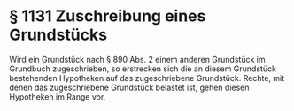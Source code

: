 # § 1131 Zuschreibung eines Grundstücks
Wird ein Grundstück nach § 890 Abs. 2 einem anderen Grundstück im Grundbuch zugeschrieben, so erstrecken sich die an diesem Grundstück bestehenden Hypotheken auf das zugeschriebene Grundstück. Rechte, mit denen das zugeschriebene Grundstück belastet ist, gehen diesen Hypotheken im Range vor.